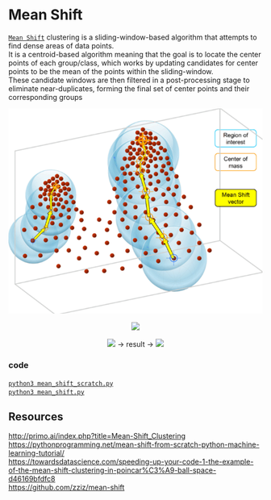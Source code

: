 # Mean Shift
[`Mean Shift`](https://www.youtube.com/watch?v=Evc53OaDTFc) clustering is a sliding-window-based algorithm that attempts to find dense areas of data points.  
It is a centroid-based algorithm meaning that the goal is to locate the center points of each group/class, 
which works by updating candidates for center points to be the mean of the points within the sliding-window.  
These candidate windows are then filtered in a post-processing stage to eliminate near-duplicates, 
forming the final set of center points and their corresponding groups


<p align="center">
  <img src="../../../_EXTRA/images/ml_clustering_mean_shift_0.png">
</p>
<p align="center">
  <img src="https://github.com/mattnedrich/MeanShift_py/raw/master/sample_images/ms_3d_image_animation.gif">
</p>
<p align="center">
    <img src="https://github.com/mattnedrich/MeanShift_py/raw/master/sample_images/mean_shift_image.jpg" width=300>
    -> result ->
    <img src="https://github.com/mattnedrich/MeanShift_py/raw/master/sample_images/mean_shift_image_clustered.png" width=300>
</p>


### code 
[`python3 mean_shift_scratch.py`](./mean_shift_scratch.py)  
[`python3 mean_shift.py`](./mean_shift.py)  

## Resources
http://primo.ai/index.php?title=Mean-Shift_Clustering  
https://pythonprogramming.net/mean-shift-from-scratch-python-machine-learning-tutorial/  
https://towardsdatascience.com/speeding-up-your-code-1-the-example-of-the-mean-shift-clustering-in-poincar%C3%A9-ball-space-d46169bfdfc8  
https://github.com/zziz/mean-shift
